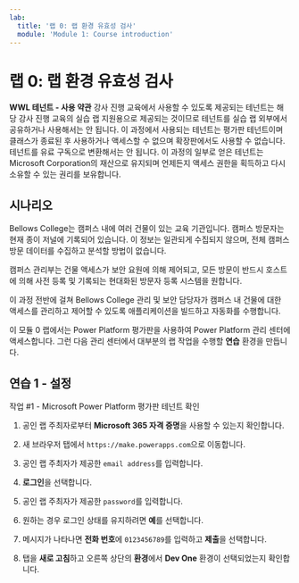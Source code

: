 ```yaml
---
lab:
  title: '랩 0: 랩 환경 유효성 검사'
  module: 'Module 1: Course introduction'
---
```


# 랩 0: 랩 환경 유효성 검사

**WWL 테넌트 - 사용 약관** 강사 진행 교육에서 사용할 수 있도록 제공되는 테넌트는 해당 강사 진행 교육의 실습 랩 지원용으로 제공되는 것이므로 테넌트를 실습 랩 외부에서 공유하거나 사용해서는 안 됩니다. 이 과정에서 사용되는 테넌트는 평가판 테넌트이며 클래스가 종료된 후 사용하거나 액세스할 수 없으며 확장판에서도 사용할 수 없습니다. 테넌트를 유료 구독으로 변환해서는 안 됩니다. 이 과정의 일부로 얻은 테넌트는 Microsoft Corporation의 재산으로 유지되며 언제든지 액세스 권한을 획득하고 다시 소유할 수 있는 권리를 보유합니다. 

## 시나리오

Bellows College는 캠퍼스 내에 여러 건물이 있는 교육 기관입니다. 캠퍼스 방문자는 현재 종이 저널에 기록되어 있습니다. 이 정보는 일관되게 수집되지 않으며, 전체 캠퍼스 방문 데이터를 수집하고 분석할 방법이 없습니다.

캠퍼스 관리부는 건물 액세스가 보안 요원에 의해 제어되고, 모든 방문이 반드시 호스트에 의해 사전 등록 및 기록되는 현대화된 방문자 등록 시스템을 원합니다. 

이 과정 전반에 걸쳐 Bellows College 관리 및 보안 담당자가 캠퍼스 내 건물에 대한 액세스를 관리하고 제어할 수 있도록 애플리케이션을 빌드하고 자동화를 수행합니다.

이 모듈 0 랩에서는 Power Platform 평가판을 사용하여 Power Platform 관리 센터에 액세스합니다. 그런 다음 관리 센터에서 대부분의 랩 작업을 수행할 **연습** 환경을 만듭니다.


## 연습 1 - 설정

작업 #1 - Microsoft Power Platform 평가판 테넌트 확인

1.  공인 랩 주최자로부터 **Microsoft 365 자격 증명**을 사용할 수 있는지 확인합니다. 

2.  새 브라우저 탭에서 `https://make.powerapps.com`으로 이동합니다.

3.  공인 랩 주최자가 제공한 `email address`를 입력합니다. 

4.  **로그인**을 선택합니다. 

5.  공인 랩 주최자가 제공한 `password`를 입력합니다. 

6.  원하는 경우 로그인 상태를 유지하려면 **예**를 선택합니다.

7.  메시지가 나타나면 **전화 번호**에 `0123456789`를 입력하고 **제출**을 선택합니다.

8.  탭을 **새로 고침**하고 오른쪽 상단의 **환경**에서 **Dev One** 환경이 선택되었는지 확인합니다. 

